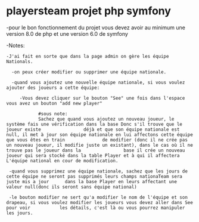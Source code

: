# playersteam projet php symfony

-pour le bon fonctionnement du projet vous devez avoir au minimum une version 8.0 de php et une version 6.0 de symfony  
 

-Notes:

	-J'ai fait en sorte que dans la page admin on gère les équipe Nationals.

      -on peux créer modifier ou supprimer une équipe nationale.

      -quand vous ajoutez une nouvelle équipe nationale, si vous voulez ajouter des joueurs a cette équipe: 

	     -Vous devez cliquer sur le bouton "See" une fois dans l'espace vous avez un bouton "add new player"
 
             	#sous note:
				Sachez que quand vous ajoutez un nouveau joueur, le système fais une vérification dans la base Donc s'il trouve que le joueur existe 				déjà et que son équipe nationale est null, il met à jour son équipe nationale en lui affectons cette équipe que vous êtes en train 				de modifier (donc il ne crée pas un nouveau joueur, il modifie juste un existant), dans le cas où il ne trouve pas le joueur dans la 				base il crée un nouveau joueur qui sera stocké dans la table Player et à qui il affectera L'équipe national en cour de modification.
    
	 -quand vous supprimez une équipe nationale, sachez que les jours de cette équipe ne seront pas supprimés leurs champs nationaTeam sera juste mis a jour 	  dans la base Player en leurs affectant une valeur null(donc ils seront sans équipe national)

     -le bouton modifier ne sert qu'a modifier le nom de l'équipe et son drapeau, si vous voulez modifier les joueurs vous devez aller dans See pour voir 	    	les détails, c'est là ou vous pourrez manipuler les jours.


